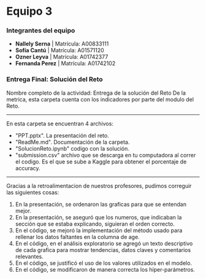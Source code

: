 # **Equipo 3**

### **Integrantes del equipo**
- **Nallely Serna** | Matrícula: A00833111
- **Sofía Cantú** | Matrícula: A01571120
- **Ozner Leyva** | Matrícula: A01742377
- **Fernanda Perez** | Matrícula: A01742102


### **Entrega Final: Solución del Reto**

Nombre completo de la actividad: Entrega de la solución del Reto 
De la metrica, esta carpeta cuenta con los indicadores por parte del modulo del Reto.

--------
En esta carpeta se encuentran 4 archivos:
- "PPT.pptx". La presentación del reto.
- "ReadMe.md". Documentación de la carpeta.
- "SolucionReto.ipynb" codigo con la solución. 
- "submission.csv" archivo que se descarga en tu computadora al correr el codigo. Es el que se sube a Kaggle para obtener el porcentaje de accuracy.

--------
Gracias a la retroalimentacion de nuestros profesores, pudimos correguir las siguientes cosas:
1. En la presentación, se ordenaron las graficas para que se entendan mejor.
2. En la presentación, se aseguró que los numeros, que indicaban la sección que se estaba explicando, siguieran el orden correcto.
3. En el código, se mejoró la implementación del método usado para rellenar los datos faltantes en la columna de age.
4. En el código, en el análisis exploratorio se agregó un texto descriptivo de cada grafica para mostrar tendencias, datos claves y comentarios relevantes.
5. En el código, se justificó el uso de los valores utilizados en el modelo.
6. En el código, se modificaron de manera correcta los híper-parámetros.


